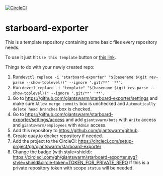 [![CircleCI](https://circleci.com/gh/giantswarm/starboard-exporter.svg?style=shield)](https://circleci.com/gh/giantswarm/starboard-exporter)

# starboard-exporter

This is a template repository containing some basic files every repository
needs.

To use it just hit `Use this template` button or [this link][generate].

Things to do with your newly created repo:

1. Run`devctl replace -i "starboard-exporter" "$(basename $(git rev-parse
   --show-toplevel))" --ignore '.git/**' '**'`.
2. Run `devctl replace -i "template" "$(basename $(git rev-parse
   --show-toplevel))" --ignore '.git/**' '**'`.
3. Go to https://github.com/giantswarm/starboard-exporter/settings and make sure `Allow
   merge commits` box is unchecked and `Automatically delete head branches` box
   is checked.
4. Go to https://github.com/giantswarm/starboard-exporter/settings/access and add
   `giantswarm/bots` with `Write` access and `giantswarm/employees` with
   `Admin` access.
5. Add this repository to https://github.com/giantswarm/github.
6. Create quay.io docker repository if needed.
7. Add the project to the CircleCI:
   https://circleci.com/setup-project/gh/giantswarm/starboard-exporter
8. Change the badge (with style=shield):
   https://circleci.com/gh/giantswarm/starboard-exporter.svg?style=shield&circle-token=TOKEN_FOR_PRIVATE_REPO
   If this is a private repository token with scope `status` will be needed.

[generate]: https://github.com/giantswarm/template/generate
